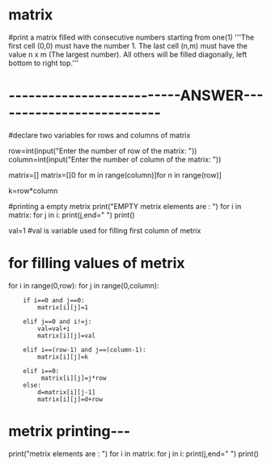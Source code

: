 # matrix
#print a matrix filled with consecutive numbers starting from one(1)
'''The first cell (0,0) must have the number 1.
The last cell (n,m) must have the value n x m (The largest number).
All others will be filled diagonally, left bottom to right top.'''

# --------------------------ANSWER--------------------------

#declare two variables for rows and columns of matrix

row=int(input("Enter the number of row of the matrix: "))
column=int(input("Enter the number of column of the matrix: "))

matrix=[]
matrix=[[0 for m in range(column)]for n in range(row)]
    
k=row*column

#printing a empty metrix 
print("EMPTY metrix elements are : ")
for i in matrix:
    for j in i:
        print(j,end=" ")
    print()

val=1 #val is variable used for filling first column of metrix 

# for filling values of metrix 

for i in range(0,row):
     for j in range(0,column):

        if i==0 and j==0:
            matrix[i][j]=1

        elif j==0 and i!=j:
            val=val+i
            matrix[i][j]=val
    
        elif i==(row-1) and j==(column-1):
            matrix[i][j]=k

        elif i==0:
             matrix[i][j]=j*row
        else:
            d=matrix[i][j-1]
            matrix[i][j]=d+row



# metrix  printing---

print("metrix elements are : ")
for i in matrix:
    for j in i:
        print(j,end=" ")
    print()







